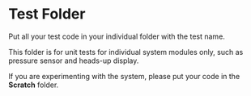 # Test Folder

Put all your test code in your individual folder with the test name.

This folder is for unit tests for individual system modules only, such as pressure sensor and heads-up display. 

If you are experimenting with the system, please put your code in the **Scratch** folder.